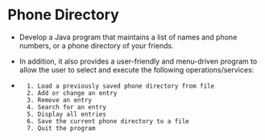 # Phone Directory
- Develop a Java program that maintains a list of names and phone numbers, or a phone directory of your friends.

- In addition, it also provides a user-friendly and menu-driven program to allow the user to select and execute the following operations/services:
- 
        1. Load a previously saved phone directory from file 
        2. Add or change an entry
        3. Remove an entry
        4. Search for an entry
        5. Display all entries
        6. Save the current phone directory to a file
        7. Quit the program
